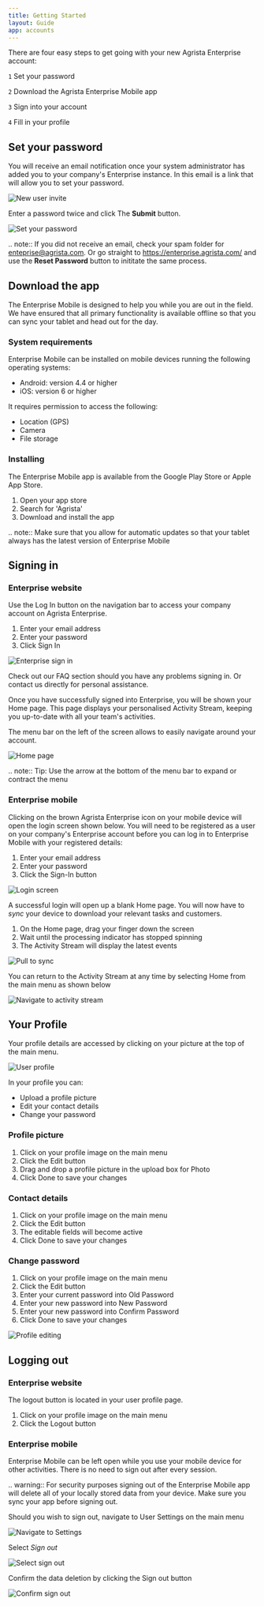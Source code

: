 ```yaml
---
title: Getting Started
layout: Guide
app: accounts
---
```


There are four easy steps to get going with your new Agrista Enterprise account:


`1` Set your password

`2` Download the Agrista Enterprise Mobile app

`3` Sign into your account

`4` Fill in your profile

## Set your password

You will receive an email notification once your system administrator has added you to your company's Enterprise instance. In this email is a link that will allow you to set your password.

![New user invite](images/ENT_new_user_invite.jpg)

Enter a password twice and click The **Submit** button.

![Set your password](images/ENT_reset_password.jpg)

.. note:: If you did not receive an email, check your spam folder for enteprise@agrista.com. Or go straight to https://enterprise.agrista.com/ and use the **Reset Password** button to inititate the same process.

## Download the app

The Enterprise Mobile is designed to help you while you are out in the field. We have ensured that all primary functionality is available offline so that you can sync your tablet and head out for the day.

### System requirements

Enterprise Mobile can be installed on mobile devices running the following operating systems:

* Android: version 4.4 or higher
* iOS: version 6 or higher

It requires permission to access the following:

* Location (GPS)
* Camera
* File storage

### Installing

The Enterprise Mobile app is available from the Google Play Store or Apple App Store.

1. Open your app store
2. Search for 'Agrista'
3. Download and install the app

.. note:: Make sure that you allow for automatic updates so that your tablet always has the latest version of Enterprise Mobile

## Signing in

### Enterprise website

Use the Log In button on the navigation bar to access your company account on Agrista Enterprise.

1. Enter your email address
2. Enter your password
3. Click Sign In

![Enterprise sign in](images/ENT_sign_in.jpg)

Check out our FAQ section should you have any problems signing in. Or contact us directly for personal assistance.

Once you have successfully signed into Enterprise, you will be shown your Home page. This page displays your personalised Activity Stream, keeping you up-to-date with all your team's activities.

The menu bar on the left of the screen allows to easily navigate around your account.

![Home page](images/ENT_home.jpg)

.. note:: Tip: Use the arrow at the bottom of the menu bar to expand or contract the menu

### Enterprise mobile

Clicking on the brown Agrista Enterprise icon on your mobile device will open the login screen shown below. You will need to be registered as a user on your company's Enterprise account before you can log in to Enterprise Mobile with your registered details:

1. Enter your email address
2. Enter your password
3. Click the Sign-In button

![Login screen](images/ENT_mob_sign_in.jpg)

A successful login will open up a blank Home page. You will now have to *sync* your device to download your relevant tasks and customers.

1. On the Home page, drag your finger down the screen
2. Wait until the processing indicator has stopped spinning
3. The Activity Stream will display the latest events

![Pull to sync](images/ENT_MOB_sync_before.jpg)

You can return to the Activity Stream at any time by selecting Home from the main menu as shown below

![Navigate to activity stream](images/ENT_MOB_menu_home.jpg)

## Your Profile

Your profile details are accessed by clicking on your picture at the top of the main menu.

![User profile](images/ENT_profile.jpg)

In your profile you can:

* Upload a profile picture
* Edit your contact details
* Change your password

### Profile picture

1. Click on your profile image on the main menu
2. Click the Edit button
3. Drag and drop a profile picture in the upload box for Photo
4. Click Done to save your changes

### Contact details

1. Click on your profile image on the main menu
2. Click the Edit button
3. The editable fields will become active
4. Click Done to save your changes

### Change password

1. Click on your profile image on the main menu
2. Click the Edit button
3. Enter your current password into Old Password
4. Enter your new password into New Password
5. Enter your new password into Confirm Password
6. Click Done to save your changes

![Profile editing](images/ENT_profile_edit.jpg)

## Logging out

### Enterprise website

The logout button is located in your user profile page.

1. Click on your profile image on the main menu
2. Click the Logout button

### Enterprise mobile

Enterprise Mobile can be left open while you use your mobile device for other activities. There is no need to sign out after every session.

.. warning:: For security purposes signing out of the Enterprise Mobile app will delete all of your locally stored data from your device. Make sure you sync your app before signing out.

Should you wish to sign out, navigate to User Settings on the main menu

![Navigate to Settings](images/ENT_MOB_menu_settings.jpg)

Select *Sign out*

![Select sign out](images/ENT_MOB_settings_sign_out.jpg)

Confirm the data deletion by clicking the Sign out button

![Confirm sign out](images/ENT_MOB_sign_out.jpg)
